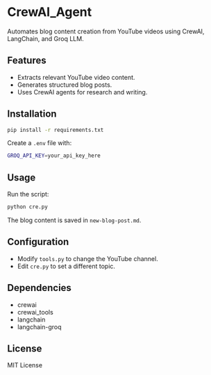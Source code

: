 # CrewAI_Agent

Automates blog content creation from YouTube videos using CrewAI, LangChain, and Groq LLM.

## Features
- Extracts relevant YouTube video content.
- Generates structured blog posts.
- Uses CrewAI agents for research and writing.

## Installation
```sh
pip install -r requirements.txt
```
Create a `.env` file with:
```sh
GROQ_API_KEY=your_api_key_here
```

## Usage
Run the script:
```sh
python cre.py
```
The blog content is saved in `new-blog-post.md`.

## Configuration
- Modify `tools.py` to change the YouTube channel.
- Edit `cre.py` to set a different topic.

## Dependencies
- crewai
- crewai_tools
- langchain
- langchain-groq

## License
MIT License


